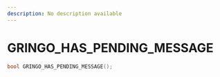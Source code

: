 ```yaml
---
description: No description available 
---
```


# GRINGO_HAS_PENDING_MESSAGE

```cpp
bool GRINGO_HAS_PENDING_MESSAGE();
```